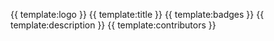 {{ template:logo }}
{{ template:title }}
{{ template:badges }}
{{ template:description }}
{{ template:contributors }}